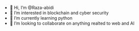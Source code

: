 - 👋 Hi, I’m @Raza-abidi
- 👀 I’m interested in blockchain and cyber security
- 🌱 I’m currently learning python
- 💞️ I’m looking to collaborate on anything realted to web and AI
<!---
Raza-husain/Raza-husain is a ✨ special ✨ repository because its `README.md` (this file) appears on your GitHub profile.
You can click the Preview link to take a look at your changes.
--->

